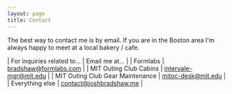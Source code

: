 ```yaml
---
layout: page
title: Contact
---
```


The best way to contact me is by email. If you are in the Boston area I'm always happy to meet at a local bakery / cafe.

| For inquiries related to... | Email me at... |
| Formlabs | bradshaw@formlabs.com |
| MIT Outing Club Cabins | intervale-mgr@mit.edu |
| MIT Outing Club Gear Maintenance | mitoc-desk@mit.edu |
| Everything else | contact@joshbradshaw.me |
